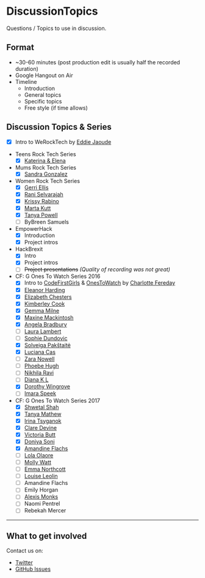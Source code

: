 # DiscussionTopics

Questions / Topics to use in discussion.

## Format

* ~30-60 minutes (post production edit is usually half the recorded duration)
* Google Hangout on Air
* Timeline
    * Introduction
    * General topics
    * Specific topics
    * Free style (if time allows)

## Discussion Topics & Series

* [x] Intro to WeRockTech by [Eddie Jaoude](http://twitter.com/eddiejaoude)

* Teens Rock Tech Series
    * [x] [Katerina & Elena](CustomTopics/TeensRockTech/KaterinaElena.md)

* Mums Rock Tech Series
    * [x] [Sandra Gonzalez](CustomTopics/MumsRockTech/SandraGonzalez.md)

* Women Rock Tech Series
    * [x] [Gerri Ellis](CustomTopics/WomenRockTech/GerriEllis.md)
    * [x] [Rani Selvarajah](CustomTopics/WomenRockTech/RaniSelvarajah.md)
    * [x] [Krissy Rabino](CustomTopics/WomenRockTech/KrissyRabino.md)
    * [x] [Marta Kutt](CustomTopics/WomenRockTech/MartaKutt.md)
    * [x] [Tanya Powell](CustomTopics/WomenRockTech/TanyaPowell.md)
    * [ ] ByBreen Samuels

* EmpowerHack
   * [x] Introduction
   * [x] Project intros

* HackBrexit
   * [x] Intro
   * [x] Project intros
   * [ ] ~~Project presentations~~ *(Quality of recording was not great)*

* CF: G Ones To Watch Series 2016
    * [x] Intro to [CodeFirstGirls](http://www.codefirstgirls.org.uk) & [OnesToWatch](http://www.codefirstgirls.org.uk/ones-to-watch-2016.html) by [Charlotte Fereday](https://twitter.com/CharlotteBRF)
    * [x] [Eleanor Harding](CustomTopics/CFGOnesToWatch2016/EleanorHarding.md)
    * [x] [Elizabeth Chesters](CustomTopics/CFGOnesToWatch2016/ElizabethChesters.md)
    * [x] [Kimberley Cook](CustomTopics/CFGOnesToWatch2016/KimberleyCook.md)
    * [x] [Gemma Milne](CustomTopics/CFGOnesToWatch2016/GemmaMilne.md)
    * [x] [Maxine Mackintosh](CustomTopics/CFGOnesToWatch2016/MaxineMackintosh.md)
    * [x] [Angela Bradbury](CustomTopics/CFGOnesToWatch2016/AngelaBradbury.md)
    * [ ] [Laura Lambert](CustomTopics/CFGOnesToWatch2016/LauraLambert.md)
    * [ ] [Sophie Dundovic](CustomTopics/CFGOnesToWatch2016/SophieDundovic.md)
    * [x] [Solveiga Pakštaitė](CustomTopics/CFGOnesToWatch2016/SolveigaPakštaitė.md)
    * [x] [Luciana Cas](CustomTopics/CFGOnesToWatch2016/LucianaCas.md)
    * [ ] [Zara Nowell](CustomTopics/CFGOnesToWatch2016/ZaraNowell.md)
    * [ ] [Phoebe Hugh](CustomTopics/CFGOnesToWatch2016/PhoebeHugh.md)
    * [ ] [Nikhila Ravi](CustomTopics/CFGOnesToWatch2016/NikhilaRavi.md)
    * [ ] [Diana K L](CustomTopics/CFGOnesToWatch2016/DianaKL.md)
    * [x] [Dorothy Wingrove](CustomTopics/CFGOnesToWatch2016/DorothyWingrove.md)
    * [ ] [Imara Speek](CustomTopics/CFGOnesToWatch2016/ImaraSpeek.md)

* CF: G Ones To Watch Series 2017
    * [x] [Shwetal Shah](CustomTopics/CFGOnesToWatch2017/ShwetalShah.md)
    * [x] [Tanya Mathew](CustomTopics/CFGOnesToWatch2017/TanyaMathew.md)
    * [x] [Irina Tsyganok](CustomTopics/CFGOnesToWatch2017/IrinaTsyganok.md)
    * [x] [Clare Devine](CustomTopics/CFGOnesToWatch2017/ClareDevine.md)
    * [x] [Victoria Butt](CustomTopics/CFGOnesToWatch2017/VictoriaButt.md)
    * [x] [Doniya Soni](CustomTopics/CFGOnesToWatch2017/DoniyaSoni.md)
    * [x] [Amandine Flachs](CustomTopics/CFGOnesToWatch2017/AmandineFlachs.md)
    * [ ] [Lola Olaore](CustomTopics/CFGOnesToWatch2017/LolaOlaore.md)
    * [ ] [Molly Watt](CustomTopics/CFGOnesToWatch2017/MollyWatt.md)
    * [ ] [Emma Northcott](CustomTopics/CFGOnesToWatch2017/EmmaNorthcott.md)
    * [ ] [Louise Leolin](CustomTopics/CFGOnesToWatch2017/LouiseLeolin.md)
    * [ ] Amandine Flachs
    * [ ] Emily Horgan
    * [ ] [Alexis Monks](CustomTopics/CFGOnesToWatch2017/AlexisMonk.md)
    * [ ] Naomi Pentrel
    * [ ] Rebekah Mercer

---

## What to get involved

Contact us on:

* [Twitter](http://twitter.com/WeRockTech)
* [GitHub Issues](https://github.com/WeRockTech/DiscussionTopics/issues)
